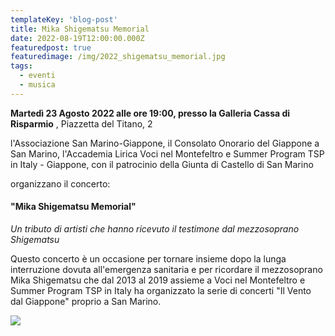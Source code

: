 ```yaml
---
templateKey: 'blog-post'
title: Mika Shigematsu Memorial
date: 2022-08-19T12:00:00.000Z
featuredpost: true
featuredimage: /img/2022_shigematsu_memorial.jpg
tags:
  - eventi
  - musica
---
```




**Martedì 23 Agosto 2022 alle ore 19:00, presso la Galleria Cassa di Risparmio** , Piazzetta del Titano, 2 

 l'Associazione San Marino-Giappone, il Consolato Onorario del Giappone a San Marino, l'Accademia Lirica Voci nel Montefeltro e Summer Program TSP in Italy - Giappone, con il patrocinio della Giunta di Castello di San Marino

 organizzano il concerto: 

 #### "Mika Shigematsu Memorial"  

 *Un tributo di artisti che hanno ricevuto il testimone dal mezzosoprano Shigematsu*

Questo concerto è un occasione per tornare insieme dopo la lunga interruzione dovuta all'emergenza sanitaria e per ricordare il mezzosoprano Mika Shigematsu che dal 2013 al 2019 assieme a Voci nel Montefeltro e Summer Program TSP in Italy ha organizzato la serie di concerti "Il Vento dal Giappone" proprio a San Marino.

![](/img/2022_shigematsu_memorial.jpg)